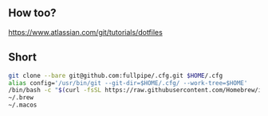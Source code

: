 ## How too?

https://www.atlassian.com/git/tutorials/dotfiles

## Short

```bash
git clone --bare git@github.com:fullpipe/.cfg.git $HOME/.cfg
alias config='/usr/bin/git --git-dir=$HOME/.cfg/ --work-tree=$HOME'
/bin/bash -c "$(curl -fsSL https://raw.githubusercontent.com/Homebrew/install/HEAD/install.sh)"
~/.brew
~/.macos
```
